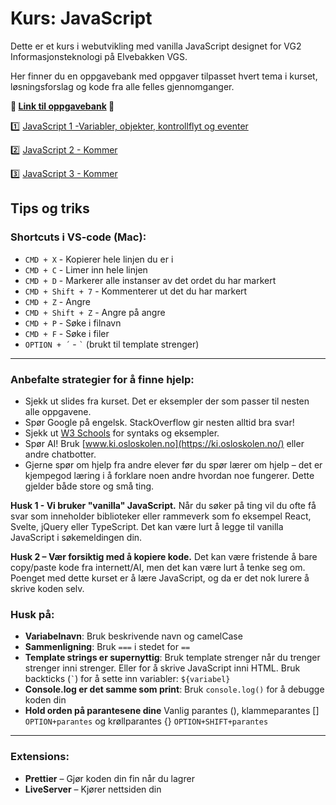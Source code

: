 # Kurs: JavaScript
Dette er et kurs i webutvikling med vanilla JavaScript designet for VG2 Informasjonsteknologi på Elvebakken VGS.

Her finner du en oppgavebank med oppgaver tilpasset hvert tema i kurset, løsningsforslag og kode fra alle felles gjennomganger. 

**🏦 [Link til oppgavebank](https://github.com/Madelelo/Kurs-JavaScript/tree/main/Oppgavebank) 🏦**

1️⃣ [JavaScript 1 -Variabler, objekter, kontrollflyt og eventer ](https://github.com/Madelelo/Kurs-JavaScript/tree/main/JavaScript1)

2️⃣ [JavaScript 2 - Kommer](https://github.com/Madelelo/Kurs-JavaScript/tree/main/JavaScript2)

3️⃣ [JavaScript 3 - Kommer](https://github.com/Madelelo/Kurs-JavaScript/tree/main/JavaScript3)

## Tips og triks

### Shortcuts i VS-code (Mac):
- `CMD + X` - Kopierer hele linjen du er i
- `CMD + C` - Limer inn hele linjen
- `CMD + D` - Markerer alle instanser av det ordet du har markert
- `CMD + Shift + 7` - Kommenterer ut det du har markert
- `CMD + Z` - Angre
- `CMD + Shift + Z` - Angre på angre
- `CMD + P` - Søke i filnavn
- `CMD + F` - Søke i filer
- `OPTION + ´` - `` ` `` (brukt til template strenger)

---

### Anbefalte strategier for å finne hjelp:
* Sjekk ut slides fra kurset. Det er eksempler der som passer til nesten alle oppgavene.
* Spør Google på engelsk. StackOverflow gir nesten alltid bra svar!
* Sjekk ut [W3 Schools](https://www.w3schools.com/js/default.asp) for syntaks og eksempler.
* Spør AI! Bruk [www.ki.osloskolen.no](https://ki.osloskolen.no/) eller andre chatbotter.
* Gjerne spør om hjelp fra andre elever før du spør lærer om hjelp – det er kjempegod læring i å forklare noen andre hvordan noe fungerer. Dette gjelder både store og små ting.

**Husk 1 - Vi bruker "vanilla" JavaScript.**
Når du søker på ting vil du ofte få svar som inneholder biblioteker eller rammeverk som fo eksempel React, Svelte, jQuery eller TypeScript. Det kan være lurt å legge til vanilla JavaScript i søkemeldingen din. 

**Husk 2 – Vær forsiktig med å kopiere kode.**
Det kan være fristende å bare copy/paste kode fra internett/AI, men det kan være lurt å tenke seg om. Poenget med dette kurset er å lære JavaScript, og da er det nok lurere å skrive koden selv.

### Husk på: 

* **Variabelnavn**: Bruk beskrivende navn og camelCase
* **Sammenligning**: Bruk `===` i stedet for `==`
* **Template strings er supernyttig**: Bruk template strenger når du trenger strenger inni strenger. Eller for å skrive JavaScript inni HTML. Bruk backticks (`` ` ``) for å sette inn variabler: `${variabel}`
* **Console.log er det samme som print**: Bruk `console.log()` for å debugge koden din
* **Hold orden på parantesene dine** Vanlig parantes (), klammeparantes [] `OPTION+parantes` og krøllparantes {} `OPTION+SHIFT+parantes`

---

### Extensions:
- **Prettier** – Gjør koden din fin når du lagrer
- **LiveServer** – Kjører nettsiden din

